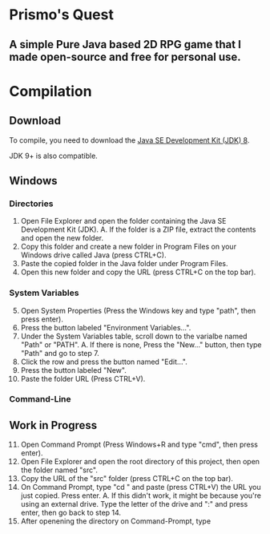 # Prismo's Quest

## A simple Pure Java based 2D RPG game that I made open-source and free for personal use.

# Compilation

## Download

To compile, you need to download the [Java SE Development Kit (JDK) 8](https://www.oracle.com/java/technologies/javase/javase-jdk8-downloads.html).

JDK 9+ is also compatible.

## Windows

### Directories

1. Open File Explorer and open the folder containing the Java SE Development Kit (JDK).
  A. If the folder is a ZIP file, extract the contents and open the new folder.
2. Copy this folder and create a new folder in Program Files on your Windows drive called Java (press CTRL+C).
3. Paste the copied folder in the Java folder under Program Files.
4. Open this new folder and copy the URL (press CTRL+C on the top bar).

### System Variables

5. Open System Properties (Press the Windows key and type "path", then press enter).
6. Press the button labeled "Environment Variables...".
7. Under the System Variables table, scroll down to the varialbe named "Path" or "PATH".
  A. If there is none, Press the "New..." button, then type "Path" and go to step 7.
8. Click the row and press the button named "Edit...".
9. Press the button labeled "New".
10. Paste the folder URL (Press CTRL+V).

### Command-Line

## Work in Progress

11. Open Command Prompt (Press Windows+R and type "cmd", then press enter).
12. Open File Explorer and open the root directory of this project, then open the folder named "src".
13. Copy the URL of the "src" folder (press CTRL+C on the top bar).
14. On Command Prompt, type "cd " and paste (press CTRL+V) the URL you just copied. Press enter.
  A. If this didn't work, it might be because you're using an external drive. Type the letter of the drive and ":" and press enter, then go back to step 14.
15. After openening the directory on Command-Prompt, type 
